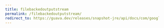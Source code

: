 ```yaml
---
title: filebackedoutputstream
permalink: /filebackedoutputstream/
redirect_to: https://guava.dev/releases/snapshot-jre/api/docs/com/google/common/io/FileBackedOutputStream.html
---
```

